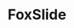 ---
title: FoxSlide
github_link: https://github.com/sevenadrian/foxslide
demo_preview: http://www.adrianartiles.com
demo_screenshot: 
description: Incorporates Bootstrap, html5 Boilerplate, with SEO considerations and
  a powerful slid-over hero
---